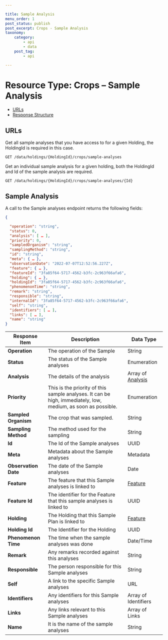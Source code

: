 ```yaml
---

title: Sample Analysis
menu_order: 1
post_status: publish
post_excerpt: Crops - Sample Analysis
taxonomy:
    category:
        - api
        - data
    post_tag:
        - api

---
```


# Resource Type: Crops – Sample Analysis

- [URLs](#urls)
- [Response Structure](#response-structure)

## URLs
Get all sample analyses that you have access to for a given Holding, the HoldingId is required in this case. 

```
GET /data/holdings/{HoldingId}/crops/sample-analyses 
```

Get an individual sample analysis for a given holding, both the HoldingId and Id of the sample analysis are required. 

```
GET /data/holdings/{HoldingId}/crops/sample-analyses/{Id} 
```

## Sample Analysis
A call to the Sample analyses endpoint returns the following fields: 

```json
{ 

  "operation": "string", 
  "status": 0, 
  "analysis": [ … ], 
  "priority": 0, 
  "sampledOrganism": "string", 
  "samplingMethod": "string", 
  "id": "string", 
  "meta": { … }, 
  "observationDate": "2022-07-07T12:52:56.227Z", 
  "feature": { … }, 
  "featureId": "3fa85f64-5717-4562-b3fc-2c963f66afa6", 
  "holding": { … }, 
  "holdingId": "3fa85f64-5717-4562-b3fc-2c963f66afa6", 
  "phenomenonTime": "string", 
  "remark": "string", 
  "responsible": "string", 
  "internalId": "3fa85f64-5717-4562-b3fc-2c963f66afa6", 
  "self": "string", 
  "identifiers": [ … ], 
  "links": [ … ], 
  "name": "string" 
}
```

| Response Item | Description | Data Type |
| ------------- | ----------- | --------- |
| **Operation** | The operation of the Sample | String |
| **Status** | The status of the Sample analyses | Enumeration |
| **Analysis** | The details of the analysis | Array of [Analysis](/resource-types/load-resource.md#analysis) |
| **Priority** | This is the priority of this sample analyses. It can be high, immediately, low, medium, as soon as possible. | Enumeration |
| **Sampled Organism** | The crop that was sampled. | String |
| **Sampling Method** | The method used for the sampling | String |
| **Id** | The Id of the Sample analyses | UUID |
| **Meta** | Metadata about the Sample analyses | Metadata |
| **Observation Date** | The date of the Sample analyses | Date |
| **Feature** | The feature that this Sample analyses is linked to | [Feature](/resource-types/common.md/#feature)  |
| **Feature Id** | The identifier for the Feature that this sample analyses is linked to | UUID |
| **Holding** | The Holding that this Sample Plan is linked to | [Feature](/resource-types/common.md/#feature)  |
| **Holding Id** | The Identifier for the Holding | UUID |
| **Phenomenon Time** | The time when the sample analyses was done | Date/Time |
| **Remark** | Any remarks recorded against this analyses | String |
| **Responsible** | The person responsible for this Sample analyses | String |
| **Self** | A link to the specific Sample analyses | URL |
| **Identifiers** | Any identifiers for this Sample analyses | Array of Identifiers |
| **Links** | Any links relevant to this Sample analyses | Array of Links |
| **Name** | It is the name of the sample analyses | String |
